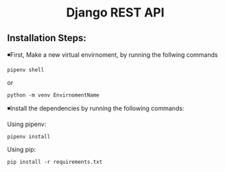 <h1 style="text-align: center">Django REST API</h1>

<h2>Installation Steps:</h2>

<p>◾First, Make a new virtual envirnoment, by running the follwing commands</p>

``` 
pipenv shell
 ```

<p>or</p>

```
python -m venv EnvirnomentName
```


<p>◾Install the dependencies by running the following commands:</p>
Using pipenv:

```
pipenv install
```
Using pip:
```
pip install -r requirements.txt
```

